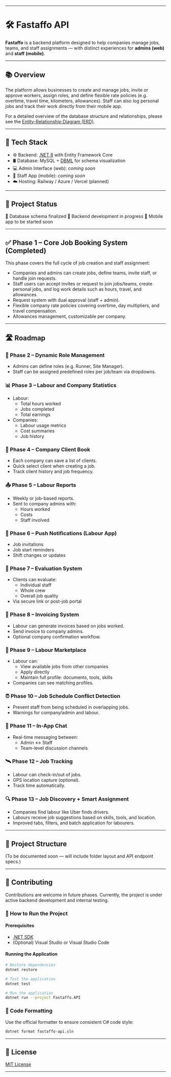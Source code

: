 
---

# 🛠️ Fastaffo API

**Fastaffo** is a backend platform designed to help companies manage jobs, teams, and staff assignments — with distinct experiences for **admins (web)** and **staff (mobile)**.

---

## 📚 Overview

The platform allows businesses to create and manage jobs, invite or approve workers, assign roles, and define flexible rate policies (e.g. overtime, travel time, kilometers, allowances).
Staff can also log personal jobs and track their work directly from their mobile app.

For a detailed overview of the database structure and relationships, please see the [Entity-Relationship Diagram (ERD)](https://dbdiagram.io/d/6856419ff039ec6d36397813).

---

## 🧱 Tech Stack

* ⚙️ Backend: [.NET 8](https://dotnet.microsoft.com/) with Entity Framework Core
* 🛢️ Database: MySQL + [DBML](https://dbdiagram.io/) for schema visualization
* 💻 Admin Interface (web): *coming soon*
* 📱 Staff App (mobile): *coming soon*
* ☁️ Hosting: Railway / Azure / Vercel (planned)

---

## 🚧 Project Status

📌 Database schema finalized
🔧 Backend development in progress
📱 Mobile app to be started soon

---

## ✅ Phase 1 – Core Job Booking System (Completed)

This phase covers the full cycle of job creation and staff assignment:

* Companies and admins can create jobs, define teams, invite staff, or handle join requests.
* Staff users can accept invites or request to join jobs/teams, create personal jobs, and log work details such as hours, travel, and allowances.
* Request system with dual approval (staff + admin).
* Flexible company rate policies covering overtime, day multipliers, and travel compensation.
* Allowances management, customizable per company.

---

## 🛣 Roadmap

### 🔄 Phase 2 – Dynamic Role Management
- Admins can define roles (e.g. Runner, Site Manager).
- Staff can be assigned predefined roles per job/team via dropdowns.

### 📊 Phase 3 – Labour and Company Statistics
- Labour:
  - Total hours worked
  - Jobs completed
  - Total earnings
- Companies:
  - Labour usage metrics
  - Cost summaries
  - Job history

### 📇 Phase 4 – Company Client Book
- Each company can save a list of clients.
- Quick select client when creating a job.
- Track client history and job frequency.

### 📤 Phase 5 – Labour Reports
- Weekly or job-based reports.
- Sent to company admins with:
  - Hours worked
  - Costs
  - Staff involved

### 🔔 Phase 6 – Push Notifications (Labour App)
- Job invitations
- Job start reminders
- Shift changes or updates

### 🌟 Phase 7 – Evaluation System
- Clients can evaluate:
  - Individual staff
  - Whole crew
  - Overall job quality
- Via secure link or post-job portal

### 📩 Phase 8 – Invoicing System
- Labour can generate invoices based on jobs worked.
- Send invoice to company admins.
- Optional company confirmation workflow.

### 🧭 Phase 9 – Labour Marketplace
- Labour can:
  - View available jobs from other companies
  - Apply directly
  - Maintain full profile: documents, tools, skills
- Companies can see matching profiles.

### ⏰ Phase 10 – Job Schedule Conflict Detection
- Prevent staff from being scheduled in overlapping jobs.
- Warnings for company/admin and labour.

### 💬 Phase 11 – In-App Chat
- Real-time messaging between:
  - Admin ↔ Staff
  - Team-level discussion channels

### 🛰 Phase 12 – Job Tracking
- Labour can check-in/out of jobs.
- GPS location capture (optional).
- Track time automatically.

### 🔍 Phase 13 – Job Discovery + Smart Assignment
- Companies find labour like Uber finds drivers.
- Labours receive job suggestions based on skills, tools, and location.
- Improved tabs, filters, and batch application for labourers.

---

## 📂 Project Structure

(To be documented soon — will include folder layout and API endpoint specs.)

---

## 📌 Contributing

Contributions are welcome in future phases. Currently, the project is under active backend development and internal testing.

### 🚀 How to Run the Project

#### Prerequisites

- [.NET SDK](https://dotnet.microsoft.com/en-us/download/dotnet/9.0)
- (Optional) Visual Studio or Visual Studio Code

#### Running the Application

```bash
# Restore dependencies
dotnet restore

# Test the application
dotnet test

# Run the application
dotnet run --project Fastaffo.API
```

### 🔧 Code Formatting

Use the official formatter to ensure consistent C# code style:

```bash
dotnet format fastaffo-api.sln
```

---

## 📃 License

[MIT License](LICENSE)

---